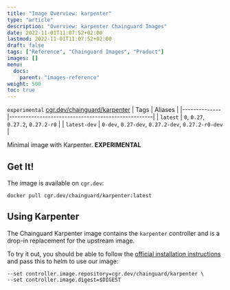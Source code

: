 ```yaml
---
title: "Image Overview: karpenter"
type: "article"
description: "Overview: karpenter Chainguard Images"
date: 2022-11-01T11:07:52+02:00
lastmod: 2022-11-01T11:07:52+02:00
draft: false
tags: ["Reference", "Chainguard Images", "Product"]
images: []
menu:
  docs:
    parent: "images-reference"
weight: 500
toc: true
---
```


`experimental` [cgr.dev/chainguard/karpenter](https://github.com/chainguard-images/images/tree/main/images/karpenter)
| Tags         | Aliases                                            |
|--------------|----------------------------------------------------|
| `latest`     | `0`, `0.27`, `0.27.2`, `0.27.2-r0`                 |
| `latest-dev` | `0-dev`, `0.27-dev`, `0.27.2-dev`, `0.27.2-r0-dev` |



Minimal image with Karpenter. **EXPERIMENTAL**

## Get It!

The image is available on `cgr.dev`:

```
docker pull cgr.dev/chainguard/karpenter:latest
```

## Using Karpenter

The Chainguard Karpenter image contains the `karpenter` controller and is a drop-in replacement for the upstream image.

To try it out, you should be able to follow the [official installation instructions](https://karpenter.sh/v0.27.0/getting-started/getting-started-with-eksctl/) and pass this to helm to use our image:

```
--set controller.image.repository=cgr.dev/chainguard/karpenter \
--set controller.image.digest=$DIGEST
```

